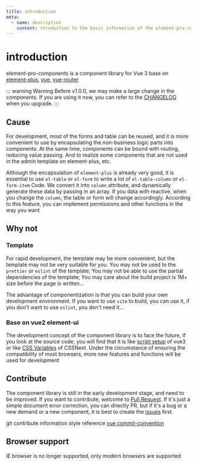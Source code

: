 ```yaml
---
title: introduction
meta:
  - name: description
    content: ntroduction to the basic information of the element-pro-components component library
---
```


# introduction

element-pro-components is a component library for Vue 3 base on [element-plus](https://element-plus.org/), [vue](https://v3.vuejs.org/), [vue-router](https://next.router.vuejs.org/)

::: warning Warning
Before v1.0.0, we may make a large change in the components. If you are using it now, you can refer to the [CHANGELOG](https://github.com/tolking/element-pro-components/blob/master/CHANGELOG.md) when you upgrade.
:::

## Cause

For development, most of the forms and table can be reused, and it is more convenient to use by encapsulating the non-business logic parts into components. At the same time, components can be bound with routing, reducing value passing. And to realize some components that are not used in the admin template on element-plus, etc.

Although the encapsulation of `element-plus` is already very good, it is essential to use `el-table` or `el-form` to write a lot of `el-table-column` or `el-form-item` Code. We convert it into `column` attribute, and dynamically generate these data by passing in an array. If you data with reactive, when you change the `column`, the table or form will change accordingly. According to this feature, you can implement permissions and other functions in the way you want

## Why not

### Template

For rapid development, the template may be more convenient, but the template may not be very suitable for you. You may not be used to the `prettier` or `eslint` of the template; You may not be able to use the partial dependencies of the template; You may care about the build project is 1M+ size before the page is written...

The advantage of componentization is that you can build your own development environment. If you want to use `vite` to build, you can use it, if you don't want to use `eslint`, you don't need it...

### Base on vue2 element-ui

The development concept of the component library is to face the future, if you look at the source code, you will find that it is like [script setup](https://github.com/vuejs/rfcs/pull/227.) of vue3 or like [CSS Variables](https://developer.mozilla.org/en-US/docs/Web/CSS/--*) of CSSNext. Under the circumstance of ensuring the compatibility of most browsers, more new features and functions will be used for development

## Contribute

The component library is still in the early development stage, and need to be improved. If you want to contribute, welcome to [Pull Request](https://github.com/tolking/element-pro-components/pulls). If it's just a simple document error correction, you can directly PR, but if it's a bug or a new demand or a new component, it is best to create the [issues](https://github.com/tolking/element-pro-components/issues) first.

git contribute information style reference [vue commit-convention](https://github.com/vuejs/vue-next/blob/master/.github/commit-convention.md)

## Browser support

IE browser is no longer supported, only modern browsers are supported
